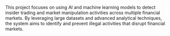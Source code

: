 This project focuses on using AI and machine learning models to detect insider trading and market manipulation activities across multiple financial markets.
By leveraging large datasets and advanced analytical techniques, the system aims to identify and prevent illegal activities that disrupt financial markets.
